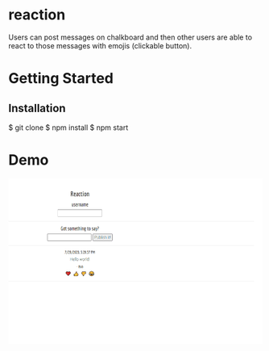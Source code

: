 # reaction

Users can post messages on chalkboard and then other users are able to react to those messages with emojis (clickable button).

# Getting Started

## Installation
$ git clone $ npm install $ npm start

# Demo

![alt reaction](https://github.com/JiyounKim0608/reaction/blob/master/reaction2.gif)
